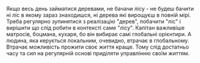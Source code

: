 Якщо весь день займатися деревами, не бачачи лісу - не будеш бачити ні ліс в якому зараз знаходишся, ні дерева які вирощуєш в повній мірі. Треба регулярно зупинятися з реалізацію "дерев", побачити "ліс" і вирішити що слід робити в контексті саме "лісу". Капітан важливіше матросів, боцмана, кухаря, бо він вибирає самі глобальні орієнтири. А людина, яка керується локальним, очевидно, втрачає в глобальному. Втрачає можливість прожити своє життя краще. Тому слід достатньо часу та сил на регулярній основі приділяти управлінню своїм життям.

